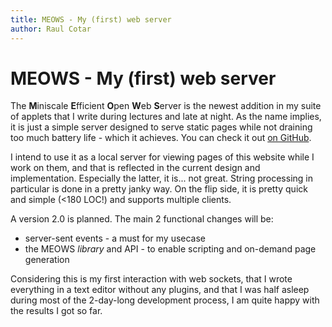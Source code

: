 ```yaml
---
title: MEOWS - My (first) web server
author: Raul Cotar
---
```

MEOWS - My (first) web server
===

The **M**iniscale **E**fficient **O**pen **W**eb **S**erver is the newest addition in my suite of applets that I write during lectures and late at night. As the name implies, it is just a simple server designed to serve static pages while not draining too much battery life - which it achieves. You can check it out [on GitHub](https://github.com/raulcotar/meows).

I intend to use it as a local server for viewing pages of this website while I work on them, and that is reflected in the current design and implementation. Especially the latter, it is... not great. String processing in particular is done in a pretty janky way. On the flip side, it is pretty quick and simple (<180 LOC!) and supports multiple clients.

A version 2.0 is planned. The main 2 functional changes will be:
- server-sent events - a must for my usecase
- the MEOWS *library* and API - to enable scripting and on-demand page generation

Considering this is my first interaction with web sockets, that I wrote everything in a text editor without any plugins, and that I was half asleep during most of the 2-day-long development process, I am quite happy with the results I got so far.
